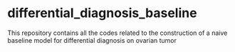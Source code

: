 # differential_diagnosis_baseline
This repository contains all the codes related to the construction of a naive baseline model for differential diagnosis on ovarian tumor
